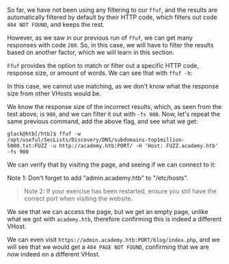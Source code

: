 
So far, we have not been using any filtering to our `ffuf`, and the results are automatically filtered by default by their HTTP code, which filters out code `404 NOT FOUND`, and keeps the rest. 

However, as we saw in our previous run of `ffuf`, we can get many responses with code `200`. So, in this case, we will have to filter the results based on another factor, which we will learn in this section.

`Ffuf` provides the option to match or filter out a specific HTTP code, response size, or amount of words. We can see that with `ffuf -h`:

In this case, we cannot use matching, as we don't know what the response size from other VHosts would be. 

We know the response size of the incorrect results, which, as seen from the test above, is `900`, and we can filter it out with `-fs 900`. Now, let's repeat the same previous command, add the above flag, and see what we get:

```shell-session
glack@htb[/htb]$ ffuf -w /opt/useful/SecLists/Discovery/DNS/subdomains-top1million-5000.txt:FUZZ -u http://academy.htb:PORT/ -H 'Host: FUZZ.academy.htb' -fs 900
```

We can verify that by visiting the page, and seeing if we can connect to it:

Note 1: Don't forget to add "admin.academy.htb" to "/etc/hosts".

>Note 2: If your exercise has been restarted, ensure you still have the correct port when visiting the website.

We see that we can access the page, but we get an empty page, unlike what we got with `academy.htb`, therefore confirming this is indeed a different VHost. 


We can even visit `https://admin.academy.htb:PORT/blog/index.php`, and we will see that we would get a `404 PAGE NOT FOUND`, confirming that we are now indeed on a different VHost.

